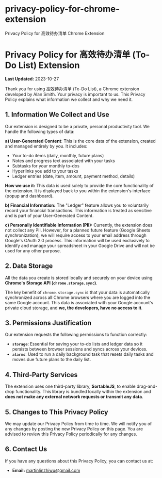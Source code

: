 # privacy-policy-for-chrome-extension
Privacy Policy for 高效待办清单 Chrome Extension
# Privacy Policy for 高效待办清单 (To-Do List) Extension

**Last Updated:** 2023-10-27

Thank you for using 高效待办清单 (To-Do List), a Chrome extension developed by Alan Smith. Your privacy is important to us. This Privacy Policy explains what information we collect and why we need it.

## 1. Information We Collect and Use

Our extension is designed to be a private, personal productivity tool. We handle the following types of data:

**a) User-Generated Content:**
This is the core data of the extension, created and managed entirely by you. It includes:
*   Your to-do items (daily, monthly, future plans)
*   Notes and progress text associated with your tasks
*   Subtasks for your monthly to-dos
*   Hyperlinks you add to your tasks
*   Ledger entries (date, item, amount, payment method, details)

**How we use it:** This data is used solely to provide the core functionality of the extension. It is displayed back to you within the extension's interface (popup and dashboard).

**b) Financial Information:**
The "Ledger" feature allows you to voluntarily record your financial transactions. This information is treated as sensitive and is part of your User-Generated Content.

**c) Personally Identifiable Information (PII):**
Currently, the extension does not collect any PII. However, for a planned future feature (Google Sheets synchronization), we will require access to your email address through Google's OAuth 2.0 process. This information will be used exclusively to identify and manage your spreadsheet in your Google Drive and will not be used for any other purpose.

## 2. Data Storage

All the data you create is stored locally and securely on your device using **Chrome's Storage API (`chrome.storage.sync`)**.

The key benefit of `chrome.storage.sync` is that your data is automatically synchronized across all Chrome browsers where you are logged into the same Google account. This data is associated with your Google account's private cloud storage, and **we, the developers, have no access to it.**

## 3. Permissions Justification

Our extension requests the following permissions to function correctly:

*   **`storage`**: Essential for saving your to-do lists and ledger data so it persists between browser sessions and syncs across your devices.
*   **`alarms`**: Used to run a daily background task that resets daily tasks and moves due future plans to the daily list.

## 4. Third-Party Services

The extension uses one third-party library, **SortableJS**, to enable drag-and-drop functionality. This library is bundled locally within the extension and **does not make any external network requests or transmit any data**.

## 5. Changes to This Privacy Policy

We may update our Privacy Policy from time to time. We will notify you of any changes by posting the new Privacy Policy on this page. You are advised to review this Privacy Policy periodically for any changes.

## 6. Contact Us

If you have any questions about this Privacy Policy, you can contact us at:

*   **Email:** martinlinzhiwu@gmail.com
